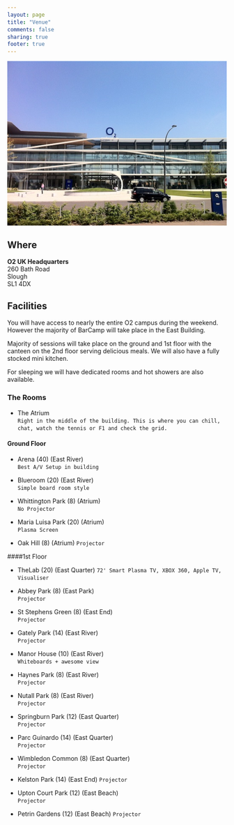 ```yaml
---
layout: page
title: "Venue"
comments: false
sharing: true
footer: true
---
```


![O2 260 Bath Road](/images/pages/bathrd_small.jpg)

## Where

**O2 UK Headquarters**  
260 Bath Road  
Slough  
SL1 4DX  

## Facilities

You will have access to nearly the entire O2 campus during the weekend. However the majority of BarCamp 
will take place in the East Building.

Majority of sessions will take place on the ground and 1st floor with the canteen on the 2nd floor serving delicious meals. We will also have a fully stocked mini kitchen.

For sleeping we will have dedicated rooms and hot showers are also available.

### The Rooms

* The Atrium  
`Right in the middle of the building. This is where you can chill, chat, watch the tennis or F1 and check the grid.`

#### Ground Floor

* Arena (40) (East River)  
`Best A/V Setup in building`

* Blueroom (20) (East River)  
`Simple board room style`

* Whittington Park (8) (Atrium)  
`No Projector`

* Maria Luisa Park (20) (Atrium)  
`Plasma Screen`

* Oak Hill (8) (Atrium)
`Projector`

####1st Floor

* TheLab (20) (East Quarter)
`72' Smart Plasma TV, XBOX 360, Apple TV, Visualiser`

* Abbey Park (8) (East Park)  
`Projector`

* St Stephens Green (8) (East End)  
`Projector`

* Gately Park (14) (East River)  
`Projector`

* Manor House (10) (East River)  
`Whiteboards + awesome view`

* Haynes Park (8) (East River)  
`Projector`

* Nutall Park (8) (East River)  
`Projector`

* Springburn Park (12) (East Quarter)  
`Projector`

* Parc Guinardo (14) (East Quarter)  
`Projector`

* Wimbledon Common (8) (East Quarter)  
`Projector`

* Kelston Park (14) (East End)
`Projector`

* Upton Court Park (12) (East Beach)  
`Projector`

* Petrin Gardens (12)  (East Beach)
`Projector`